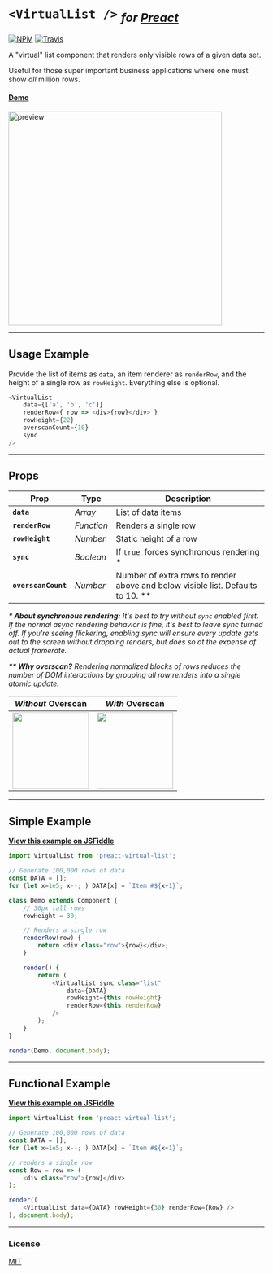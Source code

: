 # `<VirtualList />` <sub>_for [Preact]_</sub>

[![NPM](https://img.shields.io/npm/v/preact-virtual-list.svg)](https://www.npmjs.com/package/preact-virtual-list)
[![Travis](https://travis-ci.org/developit/preact-virtual-list.svg?branch=master)](https://travis-ci.org/developit/preact-virtual-list)

A "virtual" list component that renders only visible rows of a given data set.

Useful for those super important business applications where one must show _all_ million rows.

#### [Demo](https://jsfiddle.net/developit/qqan9pdo/)

<a href="https://jsfiddle.net/developit/qqan9pdo/">
<img alt="preview" src="https://i.gyazo.com/866e97be9075dd63260dbc5df30075ec.gif" width="420">
</a>

---


## Usage Example

Provide the list of items as `data`, an item renderer as `renderRow`, and the height of a single row as `rowHeight`. Everything else is optional.

```js
<VirtualList
    data={['a', 'b', 'c']}
    renderRow={ row => <div>{row}</div> }
    rowHeight={22}
    overscanCount={10}
    sync
/>
```


---


## Props

| Prop                | Type       | Description         |
|---------------------|------------|---------------------|
| **`data`**          | _Array_    | List of data items
| **`renderRow`**     | _Function_ | Renders a single row
| **`rowHeight`**     | _Number_   | Static height of a row
| **`sync`**          | _Boolean_  | If `true`, forces synchronous rendering \*
| **`overscanCount`** | _Number_   | Number of extra rows to render above and below visible list. Defaults to 10. \*\*

_**\* About synchronous rendering:** It's best to try without `sync` enabled first. If the normal async rendering behavior is fine, it's best to leave sync turned off. If you're seeing flickering, enabling sync will ensure every update gets out to the screen without dropping renders, but does so at the expense of actual framerate._


_**\*\* Why overscan?** Rendering normalized blocks of rows reduces the number of DOM interactions by grouping all row renders into a single atomic update._

| _Without_ Overscan | _With_ Overscan |
|--------------------|-----------------|
| <img src="https://i.gyazo.com/e192bf1ca835fbe6ad803f7b6270e424.gif" height="150"> | <img src="https://i.gyazo.com/478440d1f06fe543e69fff8b88ce7963.gif" height="150"> |


---

## Simple Example

[**View this example on JSFiddle**](https://jsfiddle.net/developit/qqan9pdo/)

```js
import VirtualList from 'preact-virtual-list';

// Generate 100,000 rows of data
const DATA = [];
for (let x=1e5; x--; ) DATA[x] = `Item #${x+1}`;

class Demo extends Component {
    // 30px tall rows
    rowHeight = 30;

    // Renders a single row
    renderRow(row) {
        return <div class="row">{row}</div>;
    }

    render() {
        return (
            <VirtualList sync class="list"
                data={DATA}
                rowHeight={this.rowHeight}
                renderRow={this.renderRow}
            />
        );
    }
}

render(Demo, document.body);
```


---


## Functional Example

[**View this example on JSFiddle**](https://jsfiddle.net/developit/qqan9pdo/)

```js
import VirtualList from 'preact-virtual-list';

// Generate 100,000 rows of data
const DATA = [];
for (let x=1e5; x--; ) DATA[x] = `Item #${x+1}`;

// renders a single row
const Row = row => (
    <div class="row">{row}</div>
);

render((
    <VirtualList data={DATA} rowHeight={30} renderRow={Row} />
), document.body);
```


---


### License

[MIT]


[Preact]: https://github.com/developit/preact
[MIT]: http://choosealicense.com/licenses/mit/
